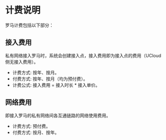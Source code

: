 

# 计费说明

罗马计费包括以下部分：

## 接入费用

私有网络接入罗马时，系统会创建接入点，接入费用即为接入点的费用（UCloud侧无接入费用）。

  - 计费方式: 按年、按月。
  - 付费方式: 按年、按月（均为预付费）。
  - 计费公式: 接入费用 = 接入时长 \* 接入单价。

## 网络费用

即接入罗马的私有网络间各互通链路的网络使用费用。

  - 计费方式: 预付费。
  - 付费方式: 按月、按年。

